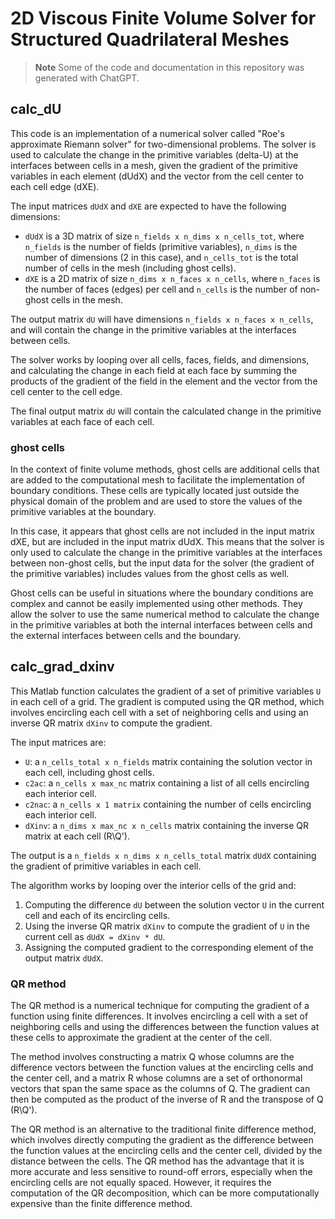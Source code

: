 # 2D Viscous Finite Volume Solver for Structured Quadrilateral Meshes

> **Note**
> Some of the code and documentation in this repository was generated with ChatGPT.

## calc_dU

This code is an implementation of a numerical solver called "Roe's approximate Riemann solver" for two-dimensional problems. The solver is used to calculate the change in the primitive variables (delta-U) at the interfaces between cells in a mesh, given the gradient of the primitive variables in each element (dUdX) and the vector from the cell center to each cell edge (dXE).

The input matrices `dUdX` and `dXE` are expected to have the following dimensions:

- `dUdX` is a 3D matrix of size `n_fields x n_dims x n_cells_tot`, where `n_fields` is the number of fields (primitive variables), `n_dims` is the number of dimensions (2 in this case), and `n_cells_tot` is the total number of cells in the mesh (including ghost cells).
- `dXE` is a 2D matrix of size `n_dims x n_faces x n_cells`, where `n_faces` is the number of faces (edges) per cell and `n_cells` is the number of non-ghost cells in the mesh.

The output matrix `dU` will have dimensions `n_fields x n_faces x n_cells`, and will contain the change in the primitive variables at the interfaces between cells.

The solver works by looping over all cells, faces, fields, and dimensions, and calculating the change in each field at each face by summing the products of the gradient of the field in the element and the vector from the cell center to the cell edge.

The final output matrix `dU` will contain the calculated change in the primitive variables at each face of each cell.

### ghost cells

In the context of finite volume methods, ghost cells are additional cells that are added to the computational mesh to facilitate the implementation of boundary conditions. These cells are typically located just outside the physical domain of the problem and are used to store the values of the primitive variables at the boundary.

In this case, it appears that ghost cells are not included in the input matrix dXE, but are included in the input matrix dUdX. This means that the solver is only used to calculate the change in the primitive variables at the interfaces between non-ghost cells, but the input data for the solver (the gradient of the primitive variables) includes values from the ghost cells as well.

Ghost cells can be useful in situations where the boundary conditions are complex and cannot be easily implemented using other methods. They allow the solver to use the same numerical method to calculate the change in the primitive variables at both the internal interfaces between cells and the external interfaces between cells and the boundary.


## calc_grad_dxinv

This Matlab function calculates the gradient of a set of primitive variables `U` in each cell of a grid. The gradient is computed using the QR method, which involves encircling each cell with a set of neighboring cells and using an inverse QR matrix `dXinv` to compute the gradient.

The input matrices are:

- `U`: a `n_cells_total x n_fields` matrix containing the solution vector in each cell, including ghost cells.
- `c2ac`: a `n_cells x max_nc` matrix containing a list of all cells encircling each interior cell.
- `c2nac`: a `n_cells x 1 matrix` containing the number of cells encircling each interior cell.
- `dXinv`: a `n_dims x max_nc x n_cells` matrix containing the inverse QR matrix at each cell (R\Q').

The output is a `n_fields x n_dims x n_cells_total` matrix `dUdX` containing the gradient of primitive variables in each cell.

The algorithm works by looping over the interior cells of the grid and:

1. Computing the difference `dU` between the solution vector `U` in the current cell and each of its encircling cells.
1. Using the inverse QR matrix `dXinv` to compute the gradient of `U` in the current cell as `dUdX = dXinv * dU`.
1. Assigning the computed gradient to the corresponding element of the output matrix `dUdX`.

### QR method

The QR method is a numerical technique for computing the gradient of a function using finite differences. It involves encircling a cell with a set of neighboring cells and using the differences between the function values at these cells to approximate the gradient at the center of the cell.

The method involves constructing a matrix Q whose columns are the difference vectors between the function values at the encircling cells and the center cell, and a matrix R whose columns are a set of orthonormal vectors that span the same space as the columns of Q. The gradient can then be computed as the product of the inverse of R and the transpose of Q (R\Q').

The QR method is an alternative to the traditional finite difference method, which involves directly computing the gradient as the difference between the function values at the encircling cells and the center cell, divided by the distance between the cells. The QR method has the advantage that it is more accurate and less sensitive to round-off errors, especially when the encircling cells are not equally spaced. However, it requires the computation of the QR decomposition, which can be more computationally expensive than the finite difference method.